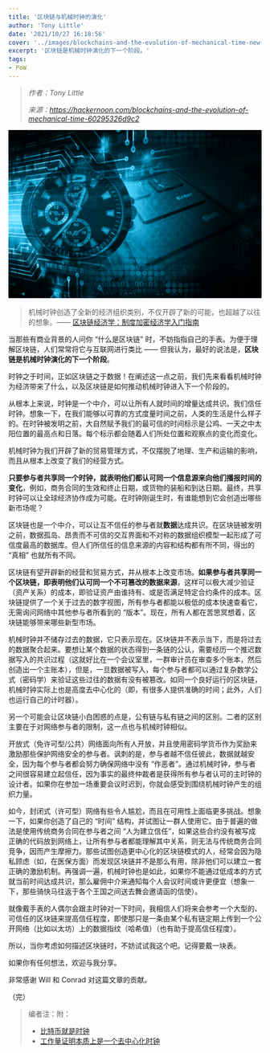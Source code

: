 ```yaml
---
title: '区块链与机械时钟的演化'
author: 'Tony Little'
date: '2021/10/27 16:18:56'
cover: '../images/blockchains-and-the-evolution-of-mechanical-time-new-editon/for-title.png'
excerpt: '区块链是机械时钟演化的下一个阶段。'
tags:
- PoW
---
```



> *作者：Tony Little*
> 
> *来源：<https://hackernoon.com/blockchains-and-the-evolution-of-mechanical-time-60295326d9c2>*

![](../images/blockchains-and-the-evolution-of-mechanical-time-new-editon/for-title.png)

> 机械时钟创造了全新的经济组织类别，不仅开辟了新的可能，也超越了以往的想象。—— [区块链经济学：制度加密经济学入门指南](https://medium.com/@cryptoeconomics/the-blockchain-economy-a-beginners-guide-to-institutional-cryptoeconomics-64bf2f2beec4)

当那些有商业背景的人问你 “什么是区块链” 时，不妨指指自己的手表。为便于理解区块链，人们常常将它与互联网进行类比 —— 但我认为，最好的说法是，**区块链是机械时钟演化的下一个阶段**。

时钟之于时间，正如区块链之于数据！在阐述这一点之前，我们先来看看机械时钟为经济带来了什么，以及区块链是如何推动机械时钟进入下一个阶段的。

从根本上来说，时钟是一个中介，可以让所有人就时间的增量达成共识。我们信任时钟。想象一下，在我们能够以可靠的方式度量时间之前，人类的生活是什么样子的。在时钟被发明之前，大自然赋予我们的最可信的时间标示是公鸡、一天之中太阳位置的最高点和日落。每个标示都会随着人们所处位置和观察点的变化而变化。

机械时钟为我们开辟了新的贸易管理方式，不仅摆脱了地理、生产和运输的影响，而且从根本上改变了我们的经营方式。

**只要参与者共享同一个时钟，就表明他们都认可同一个信息源来向他们播报时间的变化**，例如，商务合同的生效和终止日期，或货物的装船和到达日期。最终，共享时钟可以让全球经济协作成为可能。在时钟刚诞生时，有谁能想到它会创造出哪些新市场呢？

区块链也是一个中介，可以让互不信任的参与者就**数据**达成共识。在区块链被发明之前，数据孤岛、昂贵而不可信的交互界面和不对称的数据组织模型一起形成了可信度最高的数据库。但人们所信任的信息来源的内容和结构都有所不同，得出的 “真相” 也就所有不同。

区块链有望开辟新的经营和贸易方式，并从根本上改变市场。**如果参与者共享同一个区块链，即表明他们认可同一个不可篡改的数据来源**，这样可以极大减少验证（资产关系）的成本，即验证资产由谁持有、或是否满足特定合约条件的成本。区块链提供了一个关于过去的数字视图，所有参与者都能以极低的成本快速查看它，无需询问网络中其他参与者所看到的 “版本”。现在，所有人都在苦思冥想着，区块链能够带来哪些新型市场。

机械时钟并不储存过去的数据，它只表示现在。区块链并不表示当下，而是将过去的数据聚合起来。要想让某个数据的状态得到一条链的公认，需要经历一个推迟数据写入的共识过程（这就好比在一个会议室里，一群审计员在审查多个账本，然后创造出一个主账本），但是，一旦数据被写入，每个参与者都可以通过复杂数学公式（密码学）来验证这些过往的数据有没有被篡改。如同一个良好运行的区块链，机械时钟实际上也是高度去中心化的（即，有很多人提供准确的时间；此外，人们也运行自己的计时器）。

另一个可能会让区块链小白困惑的点是，公有链与私有链之间的区别。二者的区别主要在于对网络参与者的限制，这一点也与机械时钟相似。

开放式（免许可型/公共）网络面向所有人开放，并且使用密码学货币作为奖励来激励那些保护网络安全的参与者。讽刺的是，参与者越不信任彼此，数据就越安全，因为每个参与者都会努力确保网络中没有 “作恶者”。通过机械时钟，参与者之间很容易建立起信任，因为事实的最终仲裁者是获得所有参与者认可的主时钟的设计者。如果你在参加一场重要会议时迟到，你就会感受到围绕机械时钟产生的组织力量。

如今，封闭式（许可型）网络有些令人尴尬，而且在可用性上面临更多挑战。想象一下，如果你创造了自己的 “时间” 结构，并试图让一群人使用它。由于普遍的做法是使用传统商务合同在参与者之间 “人为建立信任”，如果这些合约没有被写成正确的代码放到网络上，让所有参与者都能理解其中关系，则无法与传统商务合同竞争，因而产生摩擦力。那些试图创造更中心化的区块链模式的人，经常会因为隐私顾虑（如，在医保方面）而发现区块链并不是那么有用，除非他们可以建立一套正确的激励机制。再强调一遍，机械时钟也是如此，如果你不能通过低成本的方式就当前时间达成共识，那么雇佣中介来通知每个人会议时间或许更便宜（想象一下，那些骑快马往返于各个王国之间送去舞会邀请函的信使）。

就像戴手表的人偶尔会跟主时钟对一下时间，我相信人们将来会参考一个大型的、可信任的区块链来提高信任程度，即使那只是一条由某个私有链定期上传到一个公开网络（比如以太坊）上的数据指纹（哈希值）（也有助于提高信任程度）。

所以，当你考虑如何描述区块链时，不妨试试我这个吧。记得要戴一块表。

如果你有任何想法，欢迎与我分享。

非常感谢 Will 和 Conrad 对这篇文章的贡献。

（完）

> 编者注：附：
>
> - [比特币就是时钟](https://www.btcstudy.org/2021/09/29/bitcoin-is-time/)
> - [工作量证明本质上是一个去中心化时钟](https://www.btcstudy.org/20a1/10/16/explaining-proof-of-work-as-a-decentralized-clock-echo-version/)
